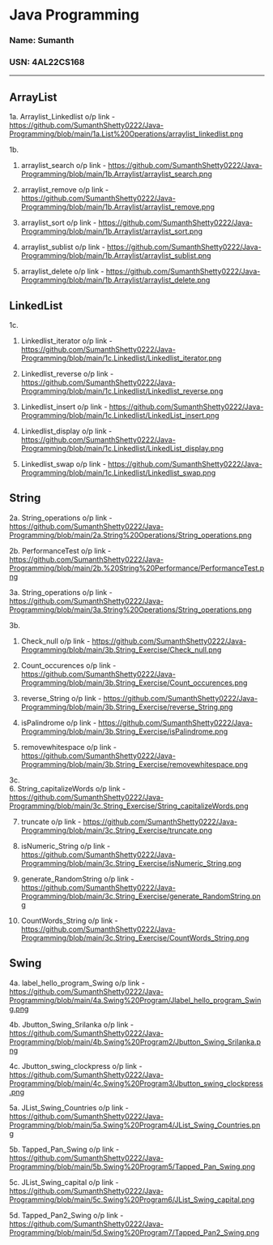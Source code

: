 # Java Programming

###  Name: Sumanth 
###  USN: 4AL22CS168

---

##  ArrayList
1a. Arraylist_Linkedlist o/p link - https://github.com/SumanthShetty0222/Java-Programming/blob/main/1a.List%20Operations/arraylist_linkedlist.png  

1b.  
1. arraylist_search o/p link - https://github.com/SumanthShetty0222/Java-Programming/blob/main/1b.Arraylist/arraylist_search.png  


2. arraylist_remove o/p link - https://github.com/SumanthShetty0222/Java-Programming/blob/main/1b.Arraylist/arraylist_remove.png


3. arraylist_sort o/p link - https://github.com/SumanthShetty0222/Java-Programming/blob/main/1b.Arraylist/arraylist_sort.png

4. arraylist_sublist o/p link - https://github.com/SumanthShetty0222/Java-Programming/blob/main/1b.Arraylist/arraylist_sublist.png


5. arraylist_delete o/p link - https://github.com/SumanthShetty0222/Java-Programming/blob/main/1b.Arraylist/arraylist_delete.png 

## LinkedList  
1c.  
1. Linkedlist_iterator o/p link - https://github.com/SumanthShetty0222/Java-Programming/blob/main/1c.Linkedlist/Linkedlist_iterator.png


2. Linkedlist_reverse o/p link - https://github.com/SumanthShetty0222/Java-Programming/blob/main/1c.Linkedlist/Linkedlist_reverse.png

3. Linkedlist_insert o/p link - https://github.com/SumanthShetty0222/Java-Programming/blob/main/1c.Linkedlist/LinkedList_insert.png

4. Linkedlist_display o/p link - https://github.com/SumanthShetty0222/Java-Programming/blob/main/1c.Linkedlist/LinkedList_display.png

5. Linkedlist_swap o/p link - https://github.com/SumanthShetty0222/Java-Programming/blob/main/1c.Linkedlist/Linkedlist_swap.png

## String
2a. String_operations o/p link - https://github.com/SumanthShetty0222/Java-Programming/blob/main/2a.String%20Operations/String_operations.png  

2b. PerformanceTest o/p link - https://github.com/SumanthShetty0222/Java-Programming/blob/main/2b.%20String%20Performance/PerformanceTest.png

3a. String_operations o/p link - https://github.com/SumanthShetty0222/Java-Programming/blob/main/3a.String%20Operations/String_operations.png

3b.  
1. Check_null o/p link - https://github.com/SumanthShetty0222/Java-Programming/blob/main/3b.String_Exercise/Check_null.png

2. Count_occurences o/p link - https://github.com/SumanthShetty0222/Java-Programming/blob/main/3b.String_Exercise/Count_occurences.png

3. reverse_String o/p link - https://github.com/SumanthShetty0222/Java-Programming/blob/main/3b.String_Exercise/reverse_String.png

4. isPalindrome o/p link - https://github.com/SumanthShetty0222/Java-Programming/blob/main/3b.String_Exercise/isPalindrome.png

5. removewhitespace o/p link - https://github.com/SumanthShetty0222/Java-Programming/blob/main/3b.String_Exercise/removewhitespace.png

3c.  
6. String_capitalizeWords o/p link - https://github.com/SumanthShetty0222/Java-Programming/blob/main/3c.String_Exercise/String_capitalizeWords.png
 
7. truncate o/p link - https://github.com/SumanthShetty0222/Java-Programming/blob/main/3c.String_Exercise/truncate.png

8. isNumeric_String o/p link - https://github.com/SumanthShetty0222/Java-Programming/blob/main/3c.String_Exercise/isNumeric_String.png

9. generate_RandomString o/p link - https://github.com/SumanthShetty0222/Java-Programming/blob/main/3c.String_Exercise/generate_RandomString.png

10. CountWords_String o/p link - https://github.com/SumanthShetty0222/Java-Programming/blob/main/3c.String_Exercise/CountWords_String.png


## Swing
4a. label_hello_program_Swing o/p link - https://github.com/SumanthShetty0222/Java-Programming/blob/main/4a.Swing%20Program/Jlabel_hello_program_Swing.png

4b. Jbutton_Swing_Srilanka o/p link - https://github.com/SumanthShetty0222/Java-Programming/blob/main/4b.Swing%20Program2/Jbutton_Swing_Srilanka.png

4c. Jbutton_swing_clockpress o/p link - https://github.com/SumanthShetty0222/Java-Programming/blob/main/4c.Swing%20Program3/Jbutton_swing_clockpress.png

5a. JList_Swing_Countries o/p link - https://github.com/SumanthShetty0222/Java-Programming/blob/main/5a.Swing%20Program4/JList_Swing_Countries.png

5b. Tapped_Pan_Swing o/p link - https://github.com/SumanthShetty0222/Java-Programming/blob/main/5b.Swing%20Program5/Tapped_Pan_Swing.png

5c. JList_Swing_capital o/p link - https://github.com/SumanthShetty0222/Java-Programming/blob/main/5c.Swing%20Program6/JList_Swing_capital.png

5d. Tapped_Pan2_Swing o/p link - https://github.com/SumanthShetty0222/Java-Programming/blob/main/5d.Swing%20Program7/Tapped_Pan2_Swing.png

